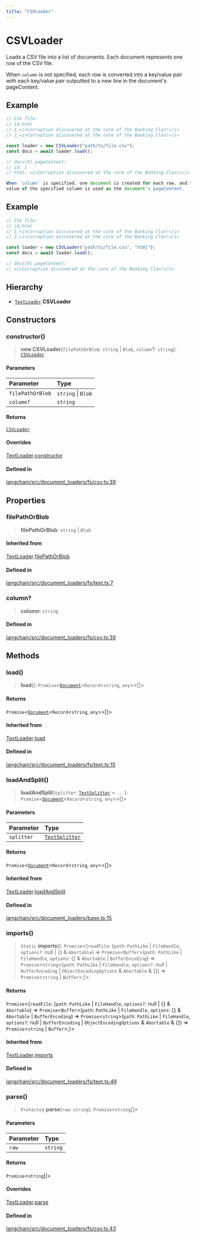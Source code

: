 ```yaml
---
title: "CSVLoader"
---
```


# CSVLoader

Loads a CSV file into a list of documents.
Each document represents one row of the CSV file.

When `column` is not specified, each row is converted into a key/value pair
with each key/value pair outputted to a new line in the document's pageContent.

## Example

```ts
// CSV file:
// id,html
// 1,<i>Corruption discovered at the core of the Banking Clan!</i>
// 2,<i>Corruption discovered at the core of the Banking Clan!</i>

const loader = new CSVLoader("path/to/file.csv");
const docs = await loader.load();

// docs[0].pageContent:
// id: 1
// html: <i>Corruption discovered at the core of the Banking Clan!</i>

When `column` is specified, one document is created for each row, and the
value of the specified column is used as the document's pageContent.
```

## Example

```ts
// CSV file:
// id,html
// 1,<i>Corruption discovered at the core of the Banking Clan!</i>
// 2,<i>Corruption discovered at the core of the Banking Clan!</i>

const loader = new CSVLoader("path/to/file.csv", "html");
const docs = await loader.load();

// docs[0].pageContent:
// <i>Corruption discovered at the core of the Banking Clan!</i>
```

## Hierarchy

- [`TextLoader`](../../document_loaders_fs_text/classes/TextLoader.md).**CSVLoader**

## Constructors

### constructor()

> **new CSVLoader**(`filePathOrBlob`: `string` \| `Blob`, `column`?: `string`): [`CSVLoader`](CSVLoader.md)

#### Parameters

| Parameter        | Type               |
| :--------------- | :----------------- |
| `filePathOrBlob` | `string` \| `Blob` |
| `column?`        | `string`           |

#### Returns

[`CSVLoader`](CSVLoader.md)

#### Overrides

[TextLoader](../../document_loaders_fs_text/classes/TextLoader.md).[constructor](../../document_loaders_fs_text/classes/TextLoader.md#constructor)

#### Defined in

[langchain/src/document_loaders/fs/csv.ts:39](https://github.com/hwchase17/langchainjs/blob/ddf2996/langchain/src/document_loaders/fs/csv.ts#L39)

## Properties

### filePathOrBlob

> **filePathOrBlob**: `string` \| `Blob`

#### Inherited from

[TextLoader](../../document_loaders_fs_text/classes/TextLoader.md).[filePathOrBlob](../../document_loaders_fs_text/classes/TextLoader.md#filepathorblob)

#### Defined in

[langchain/src/document_loaders/fs/text.ts:7](https://github.com/hwchase17/langchainjs/blob/ddf2996/langchain/src/document_loaders/fs/text.ts#L7)

### column?

> **column**: `string`

#### Defined in

[langchain/src/document_loaders/fs/csv.ts:39](https://github.com/hwchase17/langchainjs/blob/ddf2996/langchain/src/document_loaders/fs/csv.ts#L39)

## Methods

### load()

> **load**(): `Promise`<[`Document`](../../document/classes/Document.md)<`Record`<`string`, `any`\>\>[]\>

#### Returns

`Promise`<[`Document`](../../document/classes/Document.md)<`Record`<`string`, `any`\>\>[]\>

#### Inherited from

[TextLoader](../../document_loaders_fs_text/classes/TextLoader.md).[load](../../document_loaders_fs_text/classes/TextLoader.md#load)

#### Defined in

[langchain/src/document_loaders/fs/text.ts:15](https://github.com/hwchase17/langchainjs/blob/ddf2996/langchain/src/document_loaders/fs/text.ts#L15)

### loadAndSplit()

> **loadAndSplit**(`splitter`: [`TextSplitter`](../../text_splitter/classes/TextSplitter.md) = `...`): `Promise`<[`Document`](../../document/classes/Document.md)<`Record`<`string`, `any`\>\>[]\>

#### Parameters

| Parameter  | Type                                                          |
| :--------- | :------------------------------------------------------------ |
| `splitter` | [`TextSplitter`](../../text_splitter/classes/TextSplitter.md) |

#### Returns

`Promise`<[`Document`](../../document/classes/Document.md)<`Record`<`string`, `any`\>\>[]\>

#### Inherited from

[TextLoader](../../document_loaders_fs_text/classes/TextLoader.md).[loadAndSplit](../../document_loaders_fs_text/classes/TextLoader.md#loadandsplit)

#### Defined in

[langchain/src/document_loaders/base.ts:15](https://github.com/hwchase17/langchainjs/blob/ddf2996/langchain/src/document_loaders/base.ts#L15)

### imports()

> `Static` **imports**(): `Promise`<\{`readFile`: (`path`: `PathLike` \| `FileHandle`, `options?`: null \| \{} & `Abortable`) => `Promise`<`Buffer`\>(`path`: `PathLike` \| `FileHandle`, `options`: \{} & `Abortable` \| `BufferEncoding`) => `Promise`<`string`\>(`path`: `PathLike` \| `FileHandle`, `options?`: null \| `BufferEncoding` \| `ObjectEncodingOptions` & `Abortable` & \{}) => `Promise`<`string` \| `Buffer`\>;}\>

#### Returns

`Promise`<\{`readFile`: (`path`: `PathLike` \| `FileHandle`, `options?`: null \| \{} & `Abortable`) => `Promise`<`Buffer`\>(`path`: `PathLike` \| `FileHandle`, `options`: \{} & `Abortable` \| `BufferEncoding`) => `Promise`<`string`\>(`path`: `PathLike` \| `FileHandle`, `options?`: null \| `BufferEncoding` \| `ObjectEncodingOptions` & `Abortable` & \{}) => `Promise`<`string` \| `Buffer`\>;}\>

#### Inherited from

[TextLoader](../../document_loaders_fs_text/classes/TextLoader.md).[imports](../../document_loaders_fs_text/classes/TextLoader.md#imports)

#### Defined in

[langchain/src/document_loaders/fs/text.ts:49](https://github.com/hwchase17/langchainjs/blob/ddf2996/langchain/src/document_loaders/fs/text.ts#L49)

### parse()

> `Protected` **parse**(`raw`: `string`): `Promise`<`string`[]\>

#### Parameters

| Parameter | Type     |
| :-------- | :------- |
| `raw`     | `string` |

#### Returns

`Promise`<`string`[]\>

#### Overrides

[TextLoader](../../document_loaders_fs_text/classes/TextLoader.md).[parse](../../document_loaders_fs_text/classes/TextLoader.md#parse)

#### Defined in

[langchain/src/document_loaders/fs/csv.ts:43](https://github.com/hwchase17/langchainjs/blob/ddf2996/langchain/src/document_loaders/fs/csv.ts#L43)

